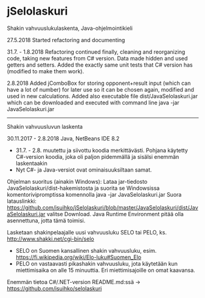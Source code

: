 # jSelolaskuri
Shakin vahvuuslukulaskenta, Java-ohjelmointikieli

27.5.2018 Started refactoring and documenting

31.7. - 1.8.2018 Refactoring continued finally, cleaning and reorganizing code, taking new features from C# version. Data made hidden and used getters and setters. Added the exactly same unit tests that C# version has (modified to make them work).

2.8.2018 Added jComboBox for storing opponent+result input (which can have a lot of number) for later use so it can be chosen again, modified and used in new calculations. Added also executable file dist/JavaSelolaskuri.jar which can be downloaded and executed with command line java -jar JavaSelolaskuri.jar

------

Shakin vahvuusluvun laskenta

30.11.2017 - 2.8.2018 Java, NetBeans IDE 8.2

- 31.7. - 2.8. muutettu ja siivottu koodia merkittävästi. Pohjana käytetty C#-version koodia, joka oli paljon pidemmällä ja sisälsi  enemmän laskentaakin
- Nyt C#- ja Java-versiot ovat ominaisuuksiltaan samat.

Ohjelman suoritus (ainakin Windows):
Lataa jar-tiedosto JavaSelolaskuri/dist-hakemistosta ja suorita se Windowsissa komentorivipromptissa komennolla java -jar JavaSelolaskuri.jar
Suora latauslinkki: https://github.com/isuihko/jSelolaskuri/blob/master/JavaSelolaskuri/dist/JavaSelolaskuri.jar valitse Download.
Java Runtime Environment pitää olla asennettuna, jotta tämä toimisi.

Lasketaan shakinpelaajalle uusi vahvuusluku SELO tai PELO, ks. http://www.shakki.net/cgi-bin/selo
- SELO on Suomen kansallinen shakin vahvuusluku, esim. https://fi.wikipedia.org/wiki/Elo-luku#Suomen_Elo
- PELO on vastaavasti pikashakin vahvuusluku, jota käytetään kun miettimisaika on alle 15 minuuttia. Eri miettimisajoille on omat kaavansa.

Enemmän tietoa C#/.NET-version README.md:ssä -> https://github.com/isuihko/selolaskuri
